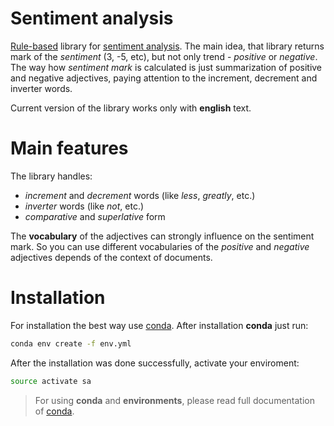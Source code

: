 # Sentiment analysis
[Rule-based](https://en.wikipedia.org/wiki/Rule-based_system) library for [sentiment analysis](https://en.wikipedia.org/wiki/Sentiment_analysis). The main idea, that library returns mark of the _sentiment_ (3, -5, etc), but not only trend - _positive_ or _negative_. The way how _sentiment mark_ is calculated is just summarization of positive and negative adjectives, paying attention to the increment, decrement and inverter words. 

Current version of the library works only with **english** text.

# Main features
The library handles:
- _increment_ and _decrement_ words (like _less_, _greatly_, etc.)
- _inverter_ words (like _not_, etc.)
- _comparative_ and _superlative_ form

The **vocabulary** of the adjectives can strongly influence on the sentiment mark. So you can use different vocabularies of the _positive_ and _negative_ adjectives depends of the context of documents.

# Installation
For installation the best way use [conda](http://conda.pydata.org/docs/using/index.html). After installation **conda** just run:
```sh
conda env create -f env.yml
```
After the installation was done successfully, activate your enviroment:
```sh
source activate sa
```
> For using **conda** and **environments**, please read full documentation of [conda](http://conda.pydata.org/docs/using/index.html).
